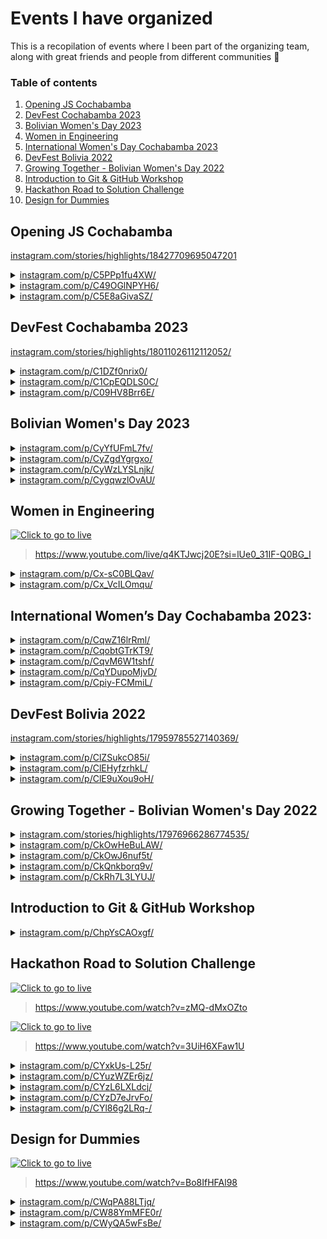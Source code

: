 # Events I have organized

This is a recopilation of events where I been part of the organizing team, along with great friends and people from different communities 🌟

### Table of contents

1. [Opening JS Cochabamba](#opening-js-cochabamba)
2. [DevFest Cochabamba 2023](#devfest-cochabamba-2023)
3. [Bolivian Women's Day 2023](#bolivian-womens-day-2023)
4. [Women in Engineering](#women-in-engineering)
5. [International Women's Day Cochabamba 2023](#international-womens-day-cochabamba-2023)
6. [DevFest Bolivia 2022](#devfest-bolivia-2022)
7. [Growing Together - Bolivian Women's Day 2022](#growing-together---bolivian-womens-day-2022)
8. [Introduction to Git & GitHub Workshop](#introduction-to-git--github-workshop)
9. [Hackathon Road to Solution Challenge](#hackathon-road-to-solution-challenge)
10. [Design for Dummies](#design-for-dummies)

## Opening JS Cochabamba

[instagram.com/stories/highlights/18427709695047201](https://www.instagram.com/stories/highlights/18427709695047201/)

<details>
<summary>
<a href="https://www.instagram.com/p/C5PPp1fu4XW/">instagram.com/p/C5PPp1fu4XW/</a>
</summary>

<img height="240" src="./jscbba-firstmeetup/433139728_122132292662206725_6910293684104177733_n.jpg"/>
<img height="240" src="./jscbba-firstmeetup/433190736_122132293682206725_3832942517778400627_n.jpg"/>
<img height="240" src="./jscbba-firstmeetup/434314474_122132294300206725_6009879561191895884_n.jpg"/>
<img height="240" src="./jscbba-firstmeetup/434321235_122132292770206725_8882467191677954999_n.jpg"/>
<img height="240" src="./jscbba-firstmeetup/434336304_122132294120206725_2268376550855053796_n.jpg"/>
<img height="240" src="./jscbba-firstmeetup/434574486_122132293592206725_5788116008743534253_n.jpg"/>
<img height="240" src="./jscbba-firstmeetup/434853571_122132295410206725_680342022118935784_n.jpg"/>
<img height="240" src="./jscbba-firstmeetup/434885851_122132295722206725_4176098584197773766_n.jpg"/>
<img height="240" src="./jscbba-firstmeetup/434565646_122132292284206725_2001190478792683148_n.jpg"/>
<img height="240" src="./jscbba-firstmeetup/434577629_122132292278206725_5631108663969296436_n.jpg"/>

</details>

<details>
<summary>
<a href="https://www.instagram.com/p/C49OGlNPYH6/">instagram.com/p/C49OGlNPYH6/</a>
</summary>

<img height="240" src="./jscbba-firstmeetup/433190736_122132293682206725_3832942517778400628_n.jpg"/>

</details>

<details>
<summary>
<a href="https://www.instagram.com/p/C5E8aGivaSZ/">instagram.com/p/C5E8aGivaSZ/</a>
</summary>

<img height="240" src="./jscbba-firstmeetup/433105051_122130889724206725_1096734515189107766_n.jpg"/>

</details>

## DevFest Cochabamba 2023

[instagram.com/stories/highlights/18011026112112052/](https://www.instagram.com/stories/highlights/18011026112112052/)

<details>
<summary>
<a href="https://www.instagram.com/p/C1DZf0nrix0/">instagram.com/p/C1DZf0nrix0/</a>
</summary>

<img height="240" src="./gdgcbba-devfest2023/1_411922221_203025342875083_7617849825267819161_n.jpg"/>
<img height="240" src="./gdgcbba-devfest2023/1_411980857_924852702341287_869723336942403669_n.jpg"/>
<img height="240" src="./gdgcbba-devfest2023/1_412010827_651012950318804_7330752161927944622_n.jpg"/>
<img height="240" src="./gdgcbba-devfest2023/1_412333057_1154605342171738_7717918113903208686_n.jpg"/>
<img height="240" src="./gdgcbba-devfest2023/1_412420819_671815718394972_7059281085612463296_n.jpg"/>
<img height="240" src="./gdgcbba-devfest2023/1_412489403_1770904563323629_4060282802422214782_n.jpg"/>
<img height="240" src="./gdgcbba-devfest2023/1_412521268_682908327165042_4583151648194810895_n.jpg"/>
</details>

<details>
<summary>
<a href="https://www.instagram.com/p/C1CpEQDLS0C/">instagram.com/p/C1CpEQDLS0C/</a>
</summary>

<img height="240" src="./gdgcbba-devfest2023/2_412541429_7026169457452338_8791042247078071302_n.jpg"/>
<img height="240" src="./gdgcbba-devfest2023/2_411877873_1538702493610985_994781703355986307_n.jpg"/>
<img height="240" src="./gdgcbba-devfest2023/2_411934236_1503257463801114_1593868788806161100_n.jpg"/>
<img height="240" src="./gdgcbba-devfest2023/2_412059951_660581129319467_5314468277647550824_n.jpg"/>
<img height="240" src="./gdgcbba-devfest2023/2_412079163_1552095525645063_4387677904314864621_n.jpg"/>
<img height="240" src="./gdgcbba-devfest2023/2_412392302_1644932056032474_8912413388672736851_n.jpg"/>
<img height="240" src="./gdgcbba-devfest2023/2_412415111_350655630900771_401522263877923940_n.jpg"/>
<img height="240" src="./gdgcbba-devfest2023/2_412481877_330354339948632_5975753818640927760_n.jpg"/>
<img height="240" src="./gdgcbba-devfest2023/2_412514006_1027770775006136_2707209194612332473_n.jpg"/>
<img height="240" src="./gdgcbba-devfest2023/2_412524721_707668248095107_5619023235680219856_n.jpg"/>
</details>

<details>
<summary>
<a href="https://www.instagram.com/p/C09HV8Brr6E/">instagram.com/p/C09HV8Brr6E/</a>
</summary>

<img height="240" src="./gdgcbba-devfest2023/3_411141658_1104050703845945_4415026341590295794_n.jpg"/>
<img height="240" src="./gdgcbba-devfest2023/3_411150960_1101823147656276_659824607938422775_n.jpg"/>
<img height="240" src="./gdgcbba-devfest2023/3_411208275_1103937647292948_1550713002849257238_n.jpg"/>
<img height="240" src="./gdgcbba-devfest2023/3_411243186_717772303361784_6298286653748217430_n.jpg"/>
<img height="240" src="./gdgcbba-devfest2023/3_411340701_1116936592992389_2960923548408678331_n.jpg"/>
<img height="240" src="./gdgcbba-devfest2023/3_411436039_933735254848331_9014285521010171623_n.jpg"/>
<img height="240" src="./gdgcbba-devfest2023/3_411455089_1271249310483147_6000278674622256618_n.jpg"/>
<img height="240" src="./gdgcbba-devfest2023/3_411871537_880286796984514_4669708015458903529_n.jpg"/>
<img height="240" src="./gdgcbba-devfest2023/3_411938329_894556922010112_2567873078204270060_n.jpg"/>
<img height="240" src="./gdgcbba-devfest2023/3_412038382_2083010748703114_6281438450347356968_n.jpg"/>
</details>

## Bolivian Women's Day 2023

<details>
<summary>
<a href="https://www.instagram.com/p/CyYfUFmL7fv/">instagram.com/p/CyYfUFmL7fv/</a>
</summary>

<img height="240" src="./gdgcbba-diamujerboliviana2023/1_390963725_640041907996853_4899915371752083805_n.jpg"/>
<img height="240" src="./gdgcbba-diamujerboliviana2023/1_391077864_335323185650314_4472701454929405224_n.jpg"/>
<img height="240" src="./gdgcbba-diamujerboliviana2023/1_391208715_733842842121548_8246166124986535364_n.jpg"/>
<img height="240" src="./gdgcbba-diamujerboliviana2023/1_391237517_701260331883563_1008922465723396960_n.jpg"/>
<img height="240" src="./gdgcbba-diamujerboliviana2023/1_391288595_150249458168749_6378223865266832335_n.jpg"/>
<img height="240" src="./gdgcbba-diamujerboliviana2023/1_391304767_313323164727316_2627981219562735725_n.jpg"/>
<img height="240" src="./gdgcbba-diamujerboliviana2023/1_391307727_1359725408307383_1305258245885241296_n.jpg"/>
<img height="240" src="./gdgcbba-diamujerboliviana2023/1_391447042_629085032750219_4435450619350009108_n.jpg"/>
<img height="240" src="./gdgcbba-diamujerboliviana2023/1_391496086_662614669302166_2807428569877994755_n.jpg"/>
<img height="240" src="./gdgcbba-diamujerboliviana2023/1_392731521_283333324600328_464984117414053528_n.jpg"/>

</details>

<details>
<summary>
<a href="https://www.instagram.com/p/CyZgdYgrgxo/">instagram.com/p/CyZgdYgrgxo/</a>
</summary>

<img height="240" src="./gdgcbba-diamujerboliviana2023/2_357636932_346943844385275_7943546088312805726_n.jpg"/>
<img height="240" src="./gdgcbba-diamujerboliviana2023/2_391059046_5456570414467486_7061208041924546992_n.jpg"/>
<img height="240" src="./gdgcbba-diamujerboliviana2023/2_391234586_1379618672935368_6225138810842093569_n.jpg"/>
<img height="240" src="./gdgcbba-diamujerboliviana2023/2_391354297_658700156385197_6016741385577761259_n.jpg"/>
<img height="240" src="./gdgcbba-diamujerboliviana2023/2_391412929_181232188359738_1813386136476549544_n.jpg"/>
<img height="240" src="./gdgcbba-diamujerboliviana2023/2_391416815_308944088533604_4538924223930232361_n.jpg"/>
<img height="240" src="./gdgcbba-diamujerboliviana2023/2_391438268_873726920988419_7256955462173516962_n.jpg"/>
<img height="240" src="./gdgcbba-diamujerboliviana2023/2_391470695_1377411516546539_8411769042870622545_n.jpg"/>
<img height="240" src="./gdgcbba-diamujerboliviana2023/2_391517221_854681872861523_8150124023746182455_n.jpg"/>
<img height="240" src="./gdgcbba-diamujerboliviana2023/2_392755384_890999962691104_5540061344817945425_n.jpg"/>

</details>

<details>
<summary>
<a href="https://www.instagram.com/p/CyWzLYSLnjk/">instagram.com/p/CyWzLYSLnjk/</a>
</summary>

<img height="240" src="./gdgcbba-diamujerboliviana2023/3_387800447_801174941760163_1420712359493533591_n.jpg"/>

</details>

<details>
<summary>
<a href="https://www.instagram.com/p/CygqwzlOvAU/">instagram.com/p/CygqwzlOvAU/</a>
</summary>

<img height="240" src="./gdgcbba-diamujerboliviana2023/4_392842868_3420751578186120_1691617881414670165_n.jpg"/>
<img height="240" src="./gdgcbba-diamujerboliviana2023/4_392735369_1528997424600088_3942418042279022964_n.jpg"/>
<img height="240" src="./gdgcbba-diamujerboliviana2023/4_392734270_1033108398003059_3507399612303485259_n.jpg"/>

</details>

## Women in Engineering

[![Click to go to live](https://i.ytimg.com/vi/q4KTJwcj20E/hqdefault.jpg?sqp=-oaymwEcCNACELwBSFXyq4qpAw4IARUAAIhCGAFwAcABBg==&rs=AOn4CLCkSk8p7z1C2HeRCNp8Sqyv3FF3uA)](https://www.youtube.com/live/q4KTJwcj20E?si=lUe0_31IF-Q0BG_I)

> https://www.youtube.com/live/q4KTJwcj20E?si=lUe0_31IF-Q0BG_I

<details>
<summary>
<a href="https://www.instagram.com/p/Cx-sC0BLQav/">instagram.com/p/Cx-sC0BLQav/</a>
</summary>

<img height="240" src="./gdgcbba-womeninengineering/1_386368196_1077971083577452_24610966475144832_n.jpg"/>

</details>

<details>
<summary>
<a href="https://www.instagram.com/p/Cx_VcILOmqu/">instagram.com/p/Cx_VcILOmqu/</a>
</summary>

<img height="240" src="./gdgcbba-womeninengineering/2_386364808_1720548318455555_587663849590764322_n.jpg"/>

</details>

## International Women’s Day Cochabamba 2023:

<details>
<summary>
<a href="https://www.instagram.com/p/CqwZ16lrRml/">instagram.com/p/CqwZ16lrRml/</a>
</summary>

<img height="240" src="./gdscunivalle-iwd2023/1_340163846_703874321425711_6097804215743486587_n.jpg"/>
<img height="240" src="./gdscunivalle-iwd2023/1_339806249_159951120004971_8562445949765074101_n.jpg"/>
<img height="240" src="./gdscunivalle-iwd2023/1_339821046_1405333196935489_5128041632795244573_n.jpg"/>
<img height="240" src="./gdscunivalle-iwd2023/1_339855275_235128805669752_795537370074096711_n.jpg"/>
<img height="240" src="./gdscunivalle-iwd2023/1_339876149_2192265870957433_1336262693115265836_n.jpg"/>
<img height="240" src="./gdscunivalle-iwd2023/1_339986384_190671747070572_8184959627316304351_n.jpg"/>
<img height="240" src="./gdscunivalle-iwd2023/1_339992584_1033120410995822_8517712586990877124_n.jpg"/>
<img height="240" src="./gdscunivalle-iwd2023/1_339996070_1680522439071582_6683653162488050448_n.jpg"/>
<img height="240" src="./gdscunivalle-iwd2023/1_340007506_6080426642046448_5625130750478192385_n.jpg"/>
<img height="240" src="./gdscunivalle-iwd2023/1_340492302_167923012810996_4294767179258575396_n.jpg"/>
</details>

<details>
<summary>
<a href="https://www.instagram.com/p/CqobtGTrKT9/">instagram.com/p/CqobtGTrKT9/</a>
</summary>

<img height="240" src="./gdscunivalle-iwd2023/2_339342413_135193809476013_5504665323660618347_n.jpg"/>
</details>

<details>
<summary>
<a href="https://www.instagram.com/p/CqvM6W1tshf/">instagram.com/p/CqvM6W1tshf/</a>
</summary>

<img height="240" src="./gdscunivalle-iwd2023/3_339987477_181572464725916_4596397102197186627_n.jpg"/>
<img height="240" src="./gdscunivalle-iwd2023/3_340165700_154797534190641_6330747366897799737_n.jpg"/>
</details>

<details>
<summary>
<a href="https://www.instagram.com/p/CqYDupoMjvD/">instagram.com/p/CqYDupoMjvD/</a>
</summary>

<img height="240" src="./gdscunivalle-iwd2023/4_338010636_2287284214777129_5224961259075460545_n.jpg"/>
<img height="240" src="./gdscunivalle-iwd2023/4_338167793_1291653671422418_7574812265016809735_n.jpg"/>
<img height="240" src="./gdscunivalle-iwd2023/4_338496065_1573578856486770_7748940874415846950_n.jpg"/>
<img height="240" src="./gdscunivalle-iwd2023/4_338520507_1275116473075821_1465316015486417846_n.jpg"/>
</details>

<details>
<summary>
<a href="https://www.instagram.com/p/Cpiy-FCMmiL/">instagram.com/p/Cpiy-FCMmiL/</a>
</summary>

<img height="240" src="./gdscunivalle-iwd2023/5_335135773_926808775172478_778239604545351307_n.jpg"/>
</details>

## DevFest Bolivia 2022

[instagram.com/stories/highlights/17959785527140369/](https://www.instagram.com/stories/highlights/17959785527140369/)

<details>
<summary>
<a href="https://www.instagram.com/p/ClZSukcO85i/">instagram.com/p/ClZSukcO85i/</a>
</summary>

<img height="240" src="./gdscunivalle-devfest2022/1_316540145_822080079100838_5043042142382252201_n.jpg"/>
<img height="240" src="./gdscunivalle-devfest2022/1_316688506_1197735577488032_7437212015435275439_n.jpg"/>
<img height="240" src="./gdscunivalle-devfest2022/1_316714109_198145266073927_3281136197090899162_n.jpg"/>
<img height="240" src="./gdscunivalle-devfest2022/1_316719647_1468685126972204_1556040469201943398_n.jpg"/>
<img height="240" src="./gdscunivalle-devfest2022/1_316761278_1090071441654669_7243938123055208059_n.jpg"/>
<img height="240" src="./gdscunivalle-devfest2022/1_316764360_1091230231430307_5055470016846468366_n.jpg"/>
<img height="240" src="./gdscunivalle-devfest2022/1_316854274_988351495436989_5452949213756456645_n.jpg"/>
<img height="240" src="./gdscunivalle-devfest2022/1_316877878_1196051714314335_8612718144767087023_n.jpg"/>
<img height="240" src="./gdscunivalle-devfest2022/1_316993563_1230538120864919_5438573407110441223_n.jpg"/>

</details>

<details>
<summary>
<a href="https://www.instagram.com/p/ClEHyfzrhkL/">instagram.com/p/ClEHyfzrhkL/</a>
</summary>

<img height="240" src="./gdscunivalle-devfest2022/2_315656927_119486287620170_8622684469738056133_n.jpg"/>
<img height="240" src="./gdscunivalle-devfest2022/2_315926380_5601290023323317_2493458717350225242_n.jpg"/>

</details>

<details>
<summary>
<a href="https://www.instagram.com/p/ClE9uXou9oH/">instagram.com/p/ClE9uXou9oH/</a>
</summary>

<img height="240" src="./gdscunivalle-devfest2022/3_315922827_1137254600267161_7748743150057104842_n.jpg"/>
<img height="240" src="./gdscunivalle-devfest2022/3_315765936_1178991619362812_157121438210269141_n.jpg"/>

</details>

## Growing Together - Bolivian Women's Day 2022

<details>
<summary>
<a href="https://www.instagram.com/stories/highlights/17976966286774535/">instagram.com/stories/highlights/17976966286774535/</a>
</summary>

<img height="340" src="./gdscunivalle-growingtogether2022/h_2024-06-29-235603.png"/>

<img height="340" src="./gdscunivalle-growingtogether2022/h_2024-06-29-235701.png"/>

<img height="340" src="./gdscunivalle-growingtogether2022/h_2024-06-29-235843.png"/>

<img height="340" src="./gdscunivalle-growingtogether2022/h_2024-06-29-235927.png"/>

<img height="240" src="./gdscunivalle-growingtogether2022/h_313017591_3409799969256888_1940361564240679927_n.jpg"/>

</details>

<details>
<summary>
<a href="https://www.instagram.com/p/CkOwHeBuLAW/">instagram.com/p/CkOwHeBuLAW/</a>
</summary>

<img height="240" src="./gdscunivalle-growingtogether2022/1_312937940_5532954483487440_515209458115340346_n.jpg"/>

</details>

<details>
<summary>
<a href="https://www.instagram.com/p/CkOwJ6nuf5t/">instagram.com/p/CkOwJ6nuf5t/</a>
</summary>

<img height="240" src="./gdscunivalle-growingtogether2022/2_312936863_821682839156908_8849657330089592391_n.jpg"/>

</details>

<details>
<summary>
<a href="https://www.instagram.com/p/CkQnkborq9v/">instagram.com/p/CkQnkborq9v/</a>
</summary>

<img height="240" src="./gdscunivalle-growingtogether2022/3_313200289_2287960458039788_1912265530314739065_n.jpg"/>

</details>

<details>
<summary>
<a href="https://www.instagram.com/p/CkRh7L3LYUJ/">instagram.com/p/CkRh7L3LYUJ/</a>
</summary>

<img height="240" src="./gdscunivalle-growingtogether2022/4_313112986_649976866687162_8036449333876395252_n.jpg"/>

</details>

## Introduction to Git & GitHub Workshop

<details>
<summary>
<a href="https://www.instagram.com/p/ChpYsCAOxgf/">instagram.com/p/ChpYsCAOxgf/</a>
</summary>

<img height="240" src="./gdscunivalle-gitworkshop/300708443_480919447252544_7880609078189125050_n.jpg"/>
</details>

## Hackathon Road to Solution Challenge

[![Click to go to live](https://i.ytimg.com/vi/zMQ-dMxOZto/hqdefault.jpg?sqp=-oaymwEcCNACELwBSFXyq4qpAw4IARUAAIhCGAFwAcABBg==&rs=AOn4CLCwi19U8bX7qOKBs5FmuVlRFCjucg)](https://www.youtube.com/watch?v=zMQ-dMxOZto)

> https://www.youtube.com/watch?v=zMQ-dMxOZto

[![Click to go to live](https://i.ytimg.com/vi/3UiH6XFaw1U/hqdefault.jpg?sqp=-oaymwEcCNACELwBSFXyq4qpAw4IARUAAIhCGAFwAcABBg==&rs=AOn4CLDd8-t8zB5ieLkOlqNbeC3Srwkq-w)](https://www.youtube.com/watch?v=3UiH6XFaw1U)

> https://www.youtube.com/watch?v=3UiH6XFaw1U

<details>
<summary>
<a href="https://www.instagram.com/p/CYxkUs-L25r/">instagram.com/p/CYxkUs-L25r/</a>
</summary>

<img height="240" src="./gdscunivalle-roadtosolutionchallenge/1_271870606_2383340418469001_6577965937765377683_n.jpg"/>

</details>

</details>

<details>
<summary>
<a href="https://www.instagram.com/p/CYuzWZEr6jz/">instagram.com/p/CYuzWZEr6jz/</a>
</summary>

<img height="240" src="./gdscunivalle-roadtosolutionchallenge/2_271880121_1059902221239431_4771873032741112404_n.jpg"/>

</details>

<details>
<summary>
<a href="https://www.instagram.com/p/CYzL6LXLdcj/">instagram.com/p/CYzL6LXLdcj/</a>
</summary>

<img height="240" src="./gdscunivalle-roadtosolutionchallenge/3_272071046_986839671905479_6734607222726631749_n.jpg"/>

</details>

<details>
<summary>
<a href="https://www.instagram.com/p/CYzD7eJrvFo/">instagram.com/p/CYzD7eJrvFo/</a>
</summary>

<img height="240" src="./gdscunivalle-roadtosolutionchallenge/4_271880062_325424456004891_1714077226822470072_n.jpg"/>

</details>

<details>
<summary>
<a href="https://www.instagram.com/p/CYl86g2LRq-/">instagram.com/p/CYl86g2LRq-/</a>
</summary>

<img height="240" src="./gdscunivalle-roadtosolutionchallenge/5_271826600_2709575802521964_5485908934344346327_n.jpg"/>

</details>

## Design for Dummies

[![Click to go to live](https://i.ytimg.com/vi/Bo8IfHFAl98/hqdefault.jpg?sqp=-oaymwEcCNACELwBSFXyq4qpAw4IARUAAIhCGAFwAcABBg==&rs=AOn4CLAt0Mccqrzdm6dQz_Vx02tlE7akNg)](http://www.youtube.com/watch?v=Bo8IfHFAl98)

> https://www.youtube.com/watch?v=Bo8IfHFAl98

<details>
<summary>
<a href="https://www.instagram.com/p/CWqPA88LTjq/">instagram.com/p/CWqPA88LTjq/</a>
</summary>

<img height="240" src="./gdscunivalle-designfordummies/1_260025076_581826299788666_6297629936143490628_n.jpg"/>

</details>

<details>
<summary>
<a href="https://www.instagram.com/p/CW88YmMFE0r/">instagram.com/p/CW88YmMFE0r/</a>
</summary>

<img height="240" src="./gdscunivalle-designfordummies/2_262202624_910553769835020_2917045773752074579_n.jpg"/>

</details>

<details>
<summary>
<a href="https://www.instagram.com/p/CWyQA5wFsBe/">instagram.com/p/CWyQA5wFsBe/</a>
</summary>

<img height="240" src="./gdscunivalle-designfordummies/3_261521200_293099132743759_8995821503995936377_n.jpg"/>

</details>
